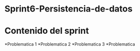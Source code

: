 # Sprint6-Persistencia-de-datos 

# Contenido del sprint 

*Problematica 1
*Problematica 2
*Problematica 3
*Problematica


